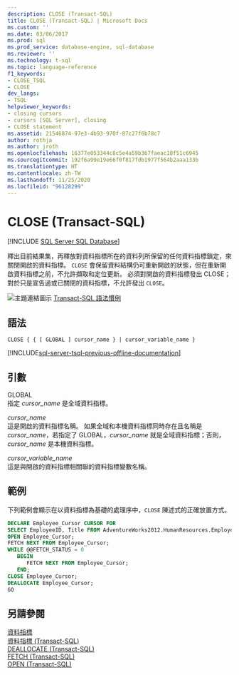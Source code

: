 ```yaml
---
description: CLOSE (Transact-SQL)
title: CLOSE (Transact-SQL) | Microsoft Docs
ms.custom: ''
ms.date: 03/06/2017
ms.prod: sql
ms.prod_service: database-engine, sql-database
ms.reviewer: ''
ms.technology: t-sql
ms.topic: language-reference
f1_keywords:
- CLOSE_TSQL
- CLOSE
dev_langs:
- TSQL
helpviewer_keywords:
- closing cursors
- cursors [SQL Server], closing
- CLOSE statement
ms.assetid: 21546874-97e3-4b93-970f-87c27f6b78c7
author: rothja
ms.author: jroth
ms.openlocfilehash: 16377e053344c8c5e4a59b367faeac18f51c6945
ms.sourcegitcommit: 192f6a99e19e66f0f817fdb1977f564b2aaa133b
ms.translationtype: HT
ms.contentlocale: zh-TW
ms.lasthandoff: 11/25/2020
ms.locfileid: "96128299"
---
```

# <a name="close-transact-sql"></a>CLOSE (Transact-SQL)
[!INCLUDE [SQL Server SQL Database](../../includes/applies-to-version/sql-asdb.md)]

  釋出目前結果集，再釋放對資料指標所在的資料列所保留的任何資料指標鎖定，來關閉開啟的資料指標。 `CLOSE` 會保留資料結構仍可重新開啟的狀態，但在重新開啟資料指標之前，不允許擷取和定位更新。 必須對開啟的資料指標發出 CLOSE；對於只是宣告過或已關閉的資料指標，不允許發出 `CLOSE`。  
  
 ![主題連結圖示](../../database-engine/configure-windows/media/topic-link.gif "主題連結圖示") [Transact-SQL 語法慣例](../../t-sql/language-elements/transact-sql-syntax-conventions-transact-sql.md)  
  
## <a name="syntax"></a>語法  
  
```syntaxsql
CLOSE { { [ GLOBAL ] cursor_name } | cursor_variable_name }  
```  
  
[!INCLUDE[sql-server-tsql-previous-offline-documentation](../../includes/sql-server-tsql-previous-offline-documentation.md)]

## <a name="arguments"></a>引數
 GLOBAL  
 指定 *cursor_name* 是全域資料指標。  
  
 *cursor_name*  
 這是開啟的資料指標名稱。 如果全域和本機資料指標同時存在且名稱是 *cursor_name*，若指定了 GLOBAL，*cursor_name* 就是全域資料指標；否則，*cursor_name* 是本機資料指標。  
  
 *cursor_variable_name*  
 這是與開啟的資料指標相關聯的資料指標變數名稱。  
  
## <a name="examples"></a>範例  
 下列範例會顯示在以資料指標為基礎的處理序中，`CLOSE` 陳述式的正確放置方式。  
  
```sql  
DECLARE Employee_Cursor CURSOR FOR  
SELECT EmployeeID, Title FROM AdventureWorks2012.HumanResources.Employee;  
OPEN Employee_Cursor;  
FETCH NEXT FROM Employee_Cursor;  
WHILE @@FETCH_STATUS = 0  
   BEGIN  
      FETCH NEXT FROM Employee_Cursor;  
   END;  
CLOSE Employee_Cursor;  
DEALLOCATE Employee_Cursor;  
GO  
```  
  
## <a name="see-also"></a>另請參閱  
 [資料指標](../../relational-databases/cursors.md)   
 [資料指標 &#40;Transact-SQL&#41;](../../t-sql/language-elements/cursors-transact-sql.md)   
 [DEALLOCATE &#40;Transact-SQL&#41;](../../t-sql/language-elements/deallocate-transact-sql.md)   
 [FETCH &#40;Transact-SQL&#41;](../../t-sql/language-elements/fetch-transact-sql.md)   
 [OPEN &#40;Transact-SQL&#41;](../../t-sql/language-elements/open-transact-sql.md)  
  
  

